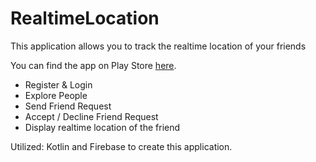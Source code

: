 # RealtimeLocation

This application allows you to track the realtime location of your friends

You can find the app on Play Store [here](https://play.google.com/store/apps/details?id=com.vaibhavdhunde.android.practice.realtimelocation).

 - Register & Login
 - Explore People
 - Send Friend Request
 - Accept / Decline Friend Request
 - Display realtime location of the friend

Utilized: Kotlin and Firebase to create this application.

